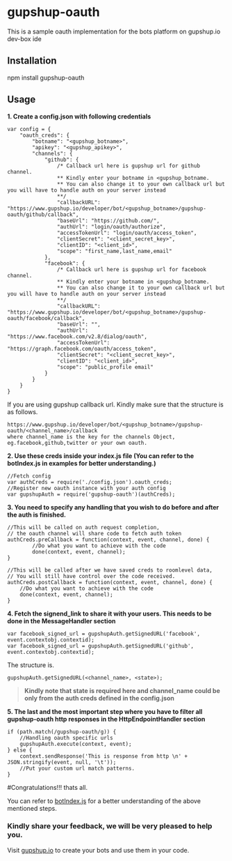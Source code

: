 # gupshup-oauth
This is a sample oauth implementation for the bots platform on gupshup.io dev-box ide

## Installation
npm install gupshup-oauth

## Usage
**1. Create a config.json with following credentials**
```
var config = {
    "oauth_creds": {
        "botname": "<gupshup_botname>",
        "apikey": "<gupshup_apikey>",
        "channels": {
            "github": {
                /* Callback url here is gupshup url for github channel. 
                ** Kindly enter your botname in <gupshup_botname. 
                ** You can also change it to your own callback url but you will have to handle auth on your server instead
                **/
                "callbackURL": "https://www.gupshup.io/developer/bot/<gupshup_botname>/gupshup-oauth/github/callback",
                "baseUrl": "https://github.com/",
                "authUrl": "login/oauth/authorize",
                "accessTokenUrl": "login/oauth/access_token",
                "clientSecret": "<client_secret_key>",
                "clientID": "<client_id>",
                "scope": "first_name,last_name,email"
            },
            "facebook": {
                /* Callback url here is gupshup url for facebook channel. 
                ** Kindly enter your botname in <gupshup_botname. 
                ** You can also change it to your own callback url but you will have to handle auth on your server instead
                **/
                "callbackURL": "https://www.gupshup.io/developer/bot/<gupshup_botname>/gupshup-oauth/facebook/callback",
                "baseUrl": "",
                "authUrl": "https://www.facebook.com/v2.8/dialog/oauth",
                "accessTokenUrl": "https://graph.facebook.com/oauth/access_token",
                "clientSecret": "<client_secret_key>",
                "clientID": "<client_id>",
                "scope": "public_profile email"
            }
        }
    }
}
```
If you are using gupshup callback url. Kindly make sure that the structure is as follows.
```
https://www.gupshup.io/developer/bot/<gupshup_botname>/gupshup-oauth/<channel_name>/callback
where channel_name is the key for the channels Object, eg.facebook,github,twitter or your own oauth.
```

**2. Use these creds inside your index.js file (You can refer to the botIndex.js in examples for better understanding.)**
```
//Fetch config
var authCreds = require('./config.json').oauth_creds;
//Register new oauth instance with your auth config
var gupshupAuth = require('gupshup-oauth')(authCreds);
```
**3. You need to specify any handling that you wish to do before and after the auth is finished.**
```
//This will be called on auth request completion,
// the oauth channel will share code to fetch auth token
authCreds.preCallback = function(context, event, channel, done) {
        //Do what you want to achieve with the code
        done(context, event, channel);
}

//This will be called after we have saved creds to roomlevel data,
// You will still have control over the code received.
authCreds.postCallback = function(context, event, channel, done) {
    //Do what you want to achieve with the code
    done(context, event, channel);
}
```
**4. Fetch the signend_link to share it with your users. This needs to be done in the MessageHandler section**
```
var facebook_signed_url = gupshupAuth.getSignedURL('facebook', event.contextobj.contextid);
var facebook_signed_url = gupshupAuth.getSignedURL('github', event.contextobj.contextid);
```
The structure is.
```
gupshupAuth.getSignedURL(<channel_name>, <state>);
```
> **Kindly note that state is required here and channel_name could be only from the auth creds defined in the config.json**

**5. The last and the most important step where you have to filter all gupshup-oauth http responses in the HttpEndpointHandler section**
```
if (path.match(/gupshup-oauth/g)) {
    //Handling oauth specific urls
    gupshupAuth.execute(context, event);
} else {
    context.sendResponse('This is response from http \n' + JSON.stringify(event, null, '\t'));
    //Put your custom url match patterns.
}
```
#Congratulations!!! thats all.

You can refer to [botIndex.js](https://github.com/prafullsalunke/gupshup-oauth/blob/master/examples/botIndex.js) for a better understanding of the above mentioned steps.

### Kindly share your feedback, we will be very pleased to help you. 
Visit [gupshup.io](http://www.gupshup.io/developer/) to create your bots and use them in your code.
